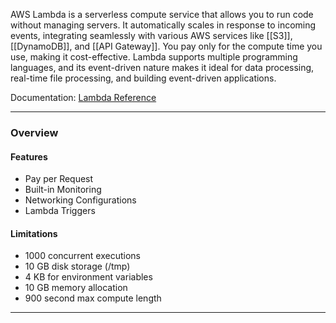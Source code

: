 AWS Lambda is a serverless compute service that allows you to run code without managing servers. It automatically scales in response to incoming events, integrating seamlessly with various AWS services like [[S3]], [[DynamoDB]], and [[API Gateway]]. You pay only for the compute time you use, making it cost-effective. Lambda supports multiple programming languages, and its event-driven nature makes it ideal for data processing, real-time file processing, and building event-driven applications.

Documentation: [Lambda Reference](https://docs.aws.amazon.com/lambda/latest/dg/welcome.html)
___
### Overview
#### Features
- Pay per Request
- Built-in Monitoring
- Networking Configurations
- Lambda Triggers
#### Limitations
- 1000 concurrent executions
- 10 GB disk storage (/tmp)
- 4 KB for environment variables
- 10 GB memory allocation
- 900 second max compute length

___